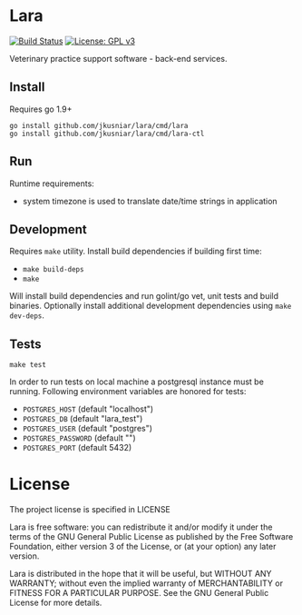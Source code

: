 # Lara

[![Build Status](https://travis-ci.org/jkusniar/lara.svg?branch=master)](https://travis-ci.org/jkusniar/lara)
[![License: GPL v3](https://img.shields.io/badge/License-GPL%20v3-blue.svg)](https://raw.githubusercontent.com/jkusniar/lara/master/LICENSE)

Veterinary practice support software - back-end services.

## Install

Requires go 1.9+

```
go install github.com/jkusniar/lara/cmd/lara
go install github.com/jkusniar/lara/cmd/lara-ctl
```

## Run

Runtime requirements:
* system timezone is used to translate date/time strings in application

## Development

Requires `make` utility. Install build dependencies if building first time:

* `make build-deps`
* `make`

Will install build dependencies and run golint/go vet, unit tests and build binaries.
Optionally install additional development dependencies using `make dev-deps`.

## Tests

```
make test
```

In order to run tests on local machine a postgresql instance 
must be running. Following environment variables are honored for tests:

* `POSTGRES_HOST` (default "localhost")
* `POSTGRES_DB` (default "lara_test")
* `POSTGRES_USER` (default "postgres")
* `POSTGRES_PASSWORD` (default "")
* `POSTGRES_PORT` (default 5432)

# License

The project license is specified in LICENSE

Lara is free software: you can redistribute it and/or modify
it under the terms of the GNU General Public License as published by
the Free Software Foundation, either version 3 of the License, or
(at your option) any later version.

Lara is distributed in the hope that it will be useful,
but WITHOUT ANY WARRANTY; without even the implied warranty of
MERCHANTABILITY or FITNESS FOR A PARTICULAR PURPOSE.  See the
GNU General Public License for more details.
